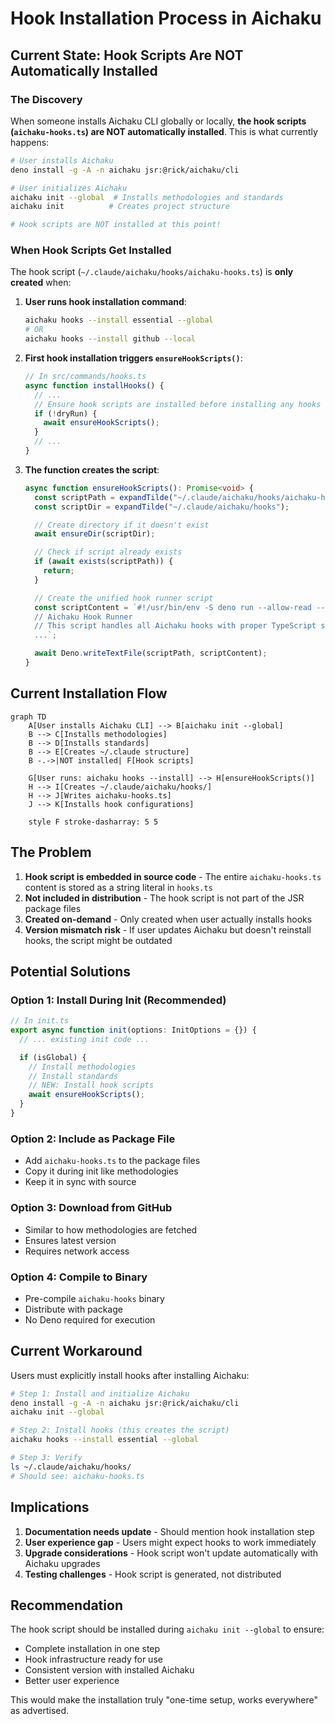 # Hook Installation Process in Aichaku

## Current State: Hook Scripts Are NOT Automatically Installed

### The Discovery

When someone installs Aichaku CLI globally or locally, **the hook scripts (`aichaku-hooks.ts`) are NOT automatically
installed**. This is what currently happens:

```bash
# User installs Aichaku
deno install -g -A -n aichaku jsr:@rick/aichaku/cli

# User initializes Aichaku
aichaku init --global  # Installs methodologies and standards
aichaku init          # Creates project structure

# Hook scripts are NOT installed at this point!
```

### When Hook Scripts Get Installed

The hook script (`~/.claude/aichaku/hooks/aichaku-hooks.ts`) is **only created** when:

1. **User runs hook installation command**:

   ```bash
   aichaku hooks --install essential --global
   # OR
   aichaku hooks --install github --local
   ```

2. **First hook installation triggers `ensureHookScripts()`**:

   ```typescript
   // In src/commands/hooks.ts
   async function installHooks() {
     // ...
     // Ensure hook scripts are installed before installing any hooks
     if (!dryRun) {
       await ensureHookScripts();
     }
     // ...
   }
   ```

3. **The function creates the script**:

   ```typescript
   async function ensureHookScripts(): Promise<void> {
     const scriptPath = expandTilde("~/.claude/aichaku/hooks/aichaku-hooks.ts");
     const scriptDir = expandTilde("~/.claude/aichaku/hooks");

     // Create directory if it doesn't exist
     await ensureDir(scriptDir);

     // Check if script already exists
     if (await exists(scriptPath)) {
       return;
     }

     // Create the unified hook runner script
     const scriptContent = `#!/usr/bin/env -S deno run --allow-read --allow-write --allow-env
     // Aichaku Hook Runner
     // This script handles all Aichaku hooks with proper TypeScript support
     ...`;

     await Deno.writeTextFile(scriptPath, scriptContent);
   }
   ```

## Current Installation Flow

```mermaid
graph TD
    A[User installs Aichaku CLI] --> B[aichaku init --global]
    B --> C[Installs methodologies]
    B --> D[Installs standards]
    B --> E[Creates ~/.claude structure]
    B -.->|NOT installed| F[Hook scripts]

    G[User runs: aichaku hooks --install] --> H[ensureHookScripts()]
    H --> I[Creates ~/.claude/aichaku/hooks/]
    H --> J[Writes aichaku-hooks.ts]
    J --> K[Installs hook configurations]

    style F stroke-dasharray: 5 5
```

## The Problem

1. **Hook script is embedded in source code** - The entire `aichaku-hooks.ts` content is stored as a string literal in
   `hooks.ts`
2. **Not included in distribution** - The hook script is not part of the JSR package files
3. **Created on-demand** - Only created when user actually installs hooks
4. **Version mismatch risk** - If user updates Aichaku but doesn't reinstall hooks, the script might be outdated

## Potential Solutions

### Option 1: Install During Init (Recommended)

```typescript
// In init.ts
export async function init(options: InitOptions = {}) {
  // ... existing init code ...

  if (isGlobal) {
    // Install methodologies
    // Install standards
    // NEW: Install hook scripts
    await ensureHookScripts();
  }
}
```

### Option 2: Include as Package File

- Add `aichaku-hooks.ts` to the package files
- Copy it during init like methodologies
- Keep it in sync with source

### Option 3: Download from GitHub

- Similar to how methodologies are fetched
- Ensures latest version
- Requires network access

### Option 4: Compile to Binary

- Pre-compile `aichaku-hooks` binary
- Distribute with package
- No Deno required for execution

## Current Workaround

Users must explicitly install hooks after installing Aichaku:

```bash
# Step 1: Install and initialize Aichaku
deno install -g -A -n aichaku jsr:@rick/aichaku/cli
aichaku init --global

# Step 2: Install hooks (this creates the script)
aichaku hooks --install essential --global

# Step 3: Verify
ls ~/.claude/aichaku/hooks/
# Should see: aichaku-hooks.ts
```

## Implications

1. **Documentation needs update** - Should mention hook installation step
2. **User experience gap** - Users might expect hooks to work immediately
3. **Upgrade considerations** - Hook script won't update automatically with Aichaku upgrades
4. **Testing challenges** - Hook script is generated, not distributed

## Recommendation

The hook script should be installed during `aichaku init --global` to ensure:

- Complete installation in one step
- Hook infrastructure ready for use
- Consistent version with installed Aichaku
- Better user experience

This would make the installation truly "one-time setup, works everywhere" as advertised.
